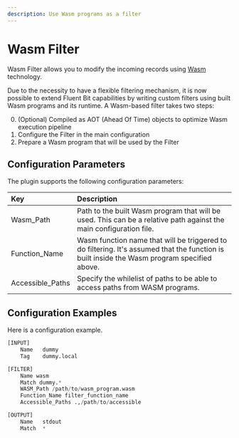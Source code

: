 ```yaml
---
description: Use Wasm programs as a filter
---
```


# Wasm Filter

Wasm Filter allows you to modify the incoming records using [Wasm](https://webassembly.org/) technology.

Due to the necessity to have a flexible filtering mechanism, it is now possible to extend Fluent Bit capabilities by writing custom filters using built Wasm programs and its runtime. A Wasm-based filter takes two steps:

0. (Optional) Compiled as AOT (Ahead Of Time) objects to optimize Wasm execution pipeline
1. Configure the Filter in the main configuration
2. Prepare a Wasm program that will be used by the Filter

## Configuration Parameters <a id="config"></a>

The plugin supports the following configuration parameters:

| Key | Description |
| :--- | :--- |
| Wasm\_Path | Path to the built Wasm program that will be used. This can be a relative path against the main configuration file. |
| Function\_Name | Wasm function name that will be triggered to do filtering. It's assumed that the function is built inside the Wasm program specified above. |
| Accessible\_Paths | Specify the whilelist of paths to be able to access paths from WASM programs. |

## Configuration Examples <a id="config_example"></a>

Here is a configuration example.

```python
[INPUT]
    Name   dummy
    Tag    dummy.local

[FILTER]
    Name wasm
    Match dummy.*
    WASM_Path /path/to/wasm_program.wasm
    Function_Name filter_function_name
    Accessible_Paths .,/path/to/accessible

[OUTPUT]
    Name   stdout
    Match  *
```
